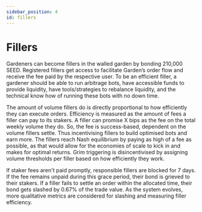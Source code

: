```yaml
---
sidebar_position: 4
id: fillers
---
```


# Fillers

Gardeners can become fillers in the walled garden by bonding 210,000 SEED. Registered fillers get access to facilitate Garden’s order flow and receive the fee paid by the respective user. To be an efficient filler, a gardener should be able to run arbitrage bots, have accessible funds to provide liquidity, have tools/strategies to rebalance liquidity, and the technical know how of running these bots with no down time.

The amount of volume fillers do is directly proportional to how efficiently they can execute orders. Efficiency is measured as the amount of fees a filler can pay to its stakers. A filler can promise X bips as the fee on the total weekly volume they do. So, the fee is success-based, dependent on the volume fillers settle. Thus incentivising fillers to build optimised bots and earn more. The fillers reach Nash equilibrium by paying as high of a fee as possible, as that would allow for the economies of scale to kick in and makes for optimal returns. Grim triggering is disincentivised by assigning volume thresholds per filler based on how efficiently they work.

If staker fees aren't paid promptly, responsible fillers are blocked for 7 days. If the fee remains unpaid during this grace period, their bond is grieved to their stakers. If a filler fails to settle an order within the allocated time, their bond gets slashed by 0.67% of the trade value. As the system evolves, more qualitative metrics are considered for slashing and measuring filler efficiency.

